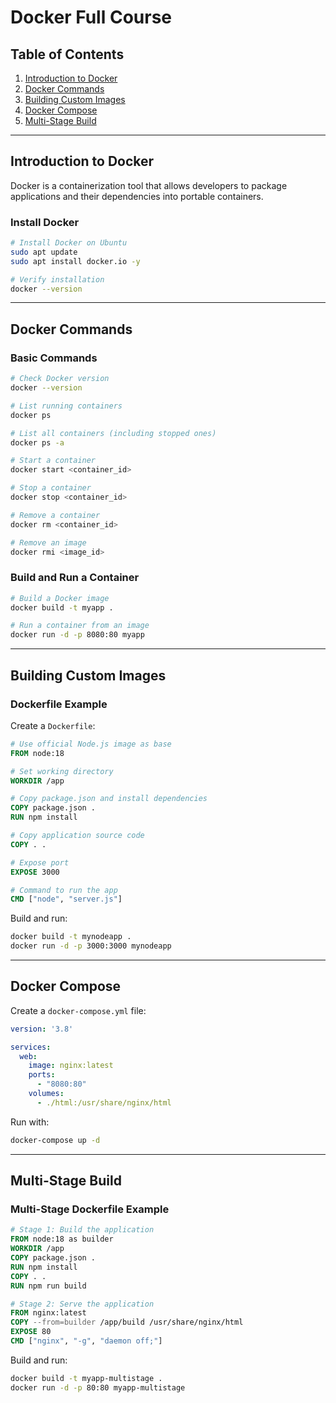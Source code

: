 # Docker Full Course

## Table of Contents
1. [Introduction to Docker](#introduction-to-docker)
2. [Docker Commands](#docker-commands)
3. [Building Custom Images](#building-custom-images)
4. [Docker Compose](#docker-compose)
5. [Multi-Stage Build](#multi-stage-build)

---

## Introduction to Docker
Docker is a containerization tool that allows developers to package applications and their dependencies into portable containers.

### Install Docker
```sh
# Install Docker on Ubuntu
sudo apt update
sudo apt install docker.io -y

# Verify installation
docker --version
```

---

## Docker Commands

### Basic Commands
```sh
# Check Docker version
docker --version

# List running containers
docker ps

# List all containers (including stopped ones)
docker ps -a

# Start a container
docker start <container_id>

# Stop a container
docker stop <container_id>

# Remove a container
docker rm <container_id>

# Remove an image
docker rmi <image_id>
```

### Build and Run a Container
```sh
# Build a Docker image
docker build -t myapp .

# Run a container from an image
docker run -d -p 8080:80 myapp
```

---

## Building Custom Images

### Dockerfile Example
Create a `Dockerfile`:
```dockerfile
# Use official Node.js image as base
FROM node:18

# Set working directory
WORKDIR /app

# Copy package.json and install dependencies
COPY package.json .
RUN npm install

# Copy application source code
COPY . .

# Expose port
EXPOSE 3000

# Command to run the app
CMD ["node", "server.js"]
```

Build and run:
```sh
docker build -t mynodeapp .
docker run -d -p 3000:3000 mynodeapp
```

---

## Docker Compose

Create a `docker-compose.yml` file:
```yaml
version: '3.8'

services:
  web:
    image: nginx:latest
    ports:
      - "8080:80"
    volumes:
      - ./html:/usr/share/nginx/html
```

Run with:
```sh
docker-compose up -d
```

---

## Multi-Stage Build

### Multi-Stage Dockerfile Example
```dockerfile
# Stage 1: Build the application
FROM node:18 as builder
WORKDIR /app
COPY package.json .
RUN npm install
COPY . .
RUN npm run build

# Stage 2: Serve the application
FROM nginx:latest
COPY --from=builder /app/build /usr/share/nginx/html
EXPOSE 80
CMD ["nginx", "-g", "daemon off;"]
```

Build and run:
```sh
docker build -t myapp-multistage .
docker run -d -p 80:80 myapp-multistage
